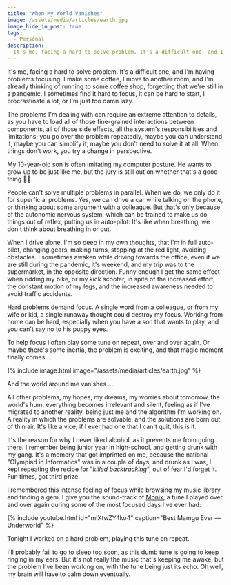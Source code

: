 ```yaml
---
title: "When My World Vanishes"
image: /assets/media/articles/earth.jpg
image_hide_in_post: true
tags:
  - Personal
description:
  It's me, facing a hard to solve problem. It's a difficult one, and I'm having problems focusing. I make some coffee, I move to another room, and I'm already thinking of running to some coffee shop, forgetting that we're still in a pandemic.
---
```


It's me, facing a hard to solve problem. It's a difficult one, and I'm having problems focusing. I make some coffee, I move to another room, and I'm already thinking of running to some coffee shop, forgetting that we're still in a pandemic. I sometimes find it hard to focus, it can be hard to start, I procrastinate a lot, or I'm just too damn lazy.

The problems I'm dealing with can require an extreme attention to details, as you have to load all of those fine-grained interactions between components, all of those side effects, all the system's responsibilities and limitations; you go over the problem repeatedly, maybe you can understand it, maybe you can simplify it, maybe you don't need to solve it at all. When things don't work, you try a change in perspective.

My 10-year-old son is often imitating my computer posture. He wants to grow up to be just like me, but the jury is still out on whether that's a good thing 🤷‍♂️

People can't solve multiple problems in parallel. When we do, we only do it for superficial problems. Yes, we can drive a car while talking on the phone, or thinking about some argument with a colleague. But that's only because of the autonomic nervous system, which can be trained to make us do things out of reflex, putting us in auto-pilot. It's like when breathing, we don't think about breathing in or out.

When I drive alone, I'm so deep in my own thoughts, that I'm in full auto-pilot, changing gears, making turns, stopping at the red light, avoiding obstacles. I sometimes awaken while driving towards the office, even if we are still during the pandemic, it's weekend, and my trip was to the supermarket, in the opposite direction. Funny enough I get the same effect when ridding my bike, or my kick scooter, in spite of the increased effort, the constant motion of my legs, and the increased awareness needed to avoid traffic accidents.

Hard problems demand focus. A single word from a colleague, or from my wife or kid, a single runaway thought could destroy my focus. Working from home can be hard, especially when you have a son that wants to play, and you can't say no to his puppy eyes. 

To help focus I often play some tune on repeat, over and over again. Or maybe there's some inertia, the problem is exciting, and that magic moment finally comes ...

{% include image.html image="/assets/media/articles/earth.jpg" %}

And the world around me vanishes ...

All other problems, my hopes, my dreams, my worries about tomorrow, the world's hum, everything becomes irrelevant and silent, feeling as if I've migrated to another reality, being just me and the algorithm I'm working on. A reality in which the problems are solvable, and the solutions are born out of thin air. It's like a vice; if I ever had one that I can't quit, this is it.

It's the reason for why I never liked alcohol, as it prevents me from going there. I remember being junior year in high-school, and getting drunk with my gang. It's a memory that got imprinted on me, because the national "Olympiad in Informatics" was in a couple of days, and drunk as I was, I kept repeating the recipe for "_killed backtracking_", out of fear I'd forget it. Fun times, got third prize.

I remembered this intense feeling of focus while browsing my music library, and finding a gem. I give you the sound-track of [Monix](https://monix.io), a tune I played over and over again during some of the most focused days I've ever had:

{% include youtube.html id="mlXtwZY4ko4" caption="Best Mamgu Ever — Underworld" %}

Tonight I worked on a hard problem, playing this tune on repeat.

I'll probably fail to go to sleep too soon, as this dumb tune is going to keep ringing in my ears. But it's not really the music that's keeping me awake, but the problem I've been working on, with the tune being just its echo. Oh well, my brain will have to calm down eventually.
